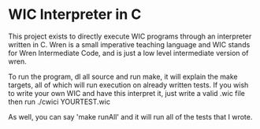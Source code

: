 WIC Interpreter in C
========

This project exists to directly execute WIC programs through an interpreter written in C.
Wren is a small imperative teaching language and WIC stands for
Wren Intermediate Code, and is just a low level intermediate version
of wren.

To run the program, dl all source and run make, it will explain the make targets,
all of which will run execution on already written tests. If you wish to write
your own WIC and have this interpret it, just write a valid .wic file then 
run ./cwici YOURTEST.wic 

As well, you can say 'make runAll' and it will run all of the tests that I wrote.
